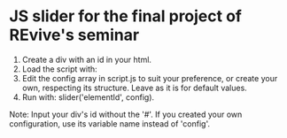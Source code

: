 # JS slider for the final project of REvive's seminar

1. Create a div with an id in your html. 
2. Load the script with: <script src="slider.js"></script>
3. Edit the config array in script.js to suit your preference, or create your own, respecting its structure. Leave as it is for default values.
4. Run with: slider('elementId', config).

Note: Input your div's id without the '#'. If you created your own configuration, use its variable name instead of 'config'.
